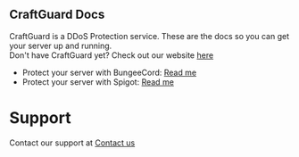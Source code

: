 ## CraftGuard Docs
CraftGuard is a DDoS Protection service. These are the docs so you can get your server up and running.
<br>
Don't have CraftGuard yet? Check out our website <a href="https://craftguard.cubeserver.tech/">here</a>
<br>
* Protect your server with BungeeCord: <a href="https://craftguardwiki.cubeserver.tech/protectserverbungee.html">Read me</a>
* Protect your server with Spigot: <a href="https://craftguardwiki.cubeserver.tech/protectserverspigot.html">Read me</a>
# Support
Contact our support at <a href="https://craftguard.cubeserver.tech/contact.html">Contact us</a>
